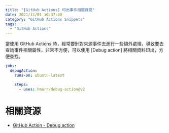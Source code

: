 ```yaml
---
title: "[GitHub Actions] 印出事件相關資訊"
date: 2021/11/01 16:37:00
category: "GitHub Actions Snippets"
tags:
  - "GitHub Actions"
---
```


當使用 GitHub Actions 時，經常要針對來源事件去進行一些額外處理，導致要去查詢事件相關屬性，非常不方便，可以使用 [Debug action] 將相關資料印出，方便查找。

<!-- more -->

```yaml
jobs:
  debugAction:
    runs-on: ubuntu-latest

    steps:
      - uses: hmarr/debug-action@v2
```

# 相關資源

* [GitHub Action - Debug action](https://github.com/marketplace/actions/debug-action)
